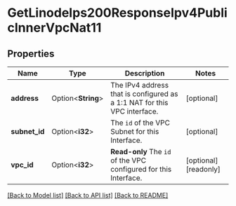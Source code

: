 # GetLinodeIps200ResponseIpv4PublicInnerVpcNat11

## Properties

Name | Type | Description | Notes
------------ | ------------- | ------------- | -------------
**address** | Option<**String**> | The IPv4 address that is configured as a 1:1 NAT for this VPC interface. | [optional]
**subnet_id** | Option<**i32**> | The `id` of the VPC Subnet for this Interface. | [optional]
**vpc_id** | Option<**i32**> | __Read-only__ The `id` of the VPC configured for this Interface. | [optional][readonly]

[[Back to Model list]](../README.md#documentation-for-models) [[Back to API list]](../README.md#documentation-for-api-endpoints) [[Back to README]](../README.md)


